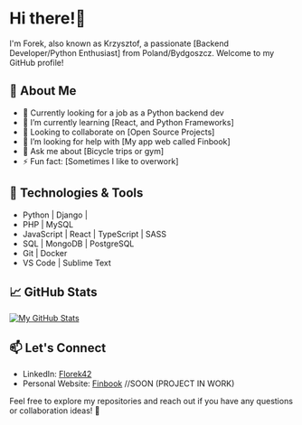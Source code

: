 # Hi there!👋

I'm Forek, also known as Krzysztof, a passionate [Backend Developer/Python Enthusiast] from Poland/Bydgoszcz. Welcome to my GitHub profile!

## 🚀 About Me

- 💼 Currently looking for a job as a Python backend dev
- 🌱 I’m currently learning [React, and Python Frameworks]
- 👯 Looking to collaborate on [Open Source Projects]
- 🤔 I’m looking for help with [My app web called Finbook]
- 💬 Ask me about [Bicycle trips or gym]
- ⚡ Fun fact: [Sometimes I like to overwork]

## 🔧 Technologies & Tools

- Python | Django | 
- PHP | MySQL
- JavaScript | React | TypeScript | SASS
- SQL | MongoDB | PostgreSQL 
- Git | Docker
- VS Code | Sublime Text


## 📈 GitHub Stats

[![My GitHub Stats](https://github-readme-stats.vercel.app/api?username=Florek42&show_icons=true&hide=issues&theme=radical)](https://github.com/Florek42)

## 📫 Let's Connect

- LinkedIn: [Florek42](https://www.linkedin.com/in/florek42/)
- Personal Website: [Finbook](https://) //SOON (PROJECT IN WORK)

Feel free to explore my repositories and reach out if you have any questions or collaboration ideas! 🌟

